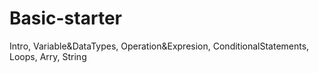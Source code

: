 # Basic-starter
Intro, Variable&amp;DataTypes, Operation&amp;Expresion, ConditionalStatements, Loops, Arry, String
